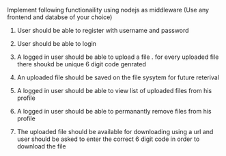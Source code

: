 Implement following functionaility using nodejs as middleware (Use any frontend and databse of your choice)

1. User should be able to register with username and password 

2. User should be able to login 

3. A logged in user should be able to upload a file . for every uploaded file there shoukd be unique 6 digit code genrated 

4. An uploaded file should be saved on the file sysytem for future reterival

5. A logged in user should be able to view list of uploaded files from his profile 

6. A logged in user should be able to permanantly remove  files from his profile

7. The uploaded file should be available for downloading using a url and user should be asked to enter the 
correct 6 digit code in order to download the file 
